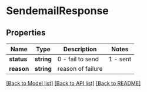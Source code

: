 # SendemailResponse

## Properties
Name | Type | Description | Notes
------------ | ------------- | ------------- | -------------
**status** | **string** | 0 - fail to send | 1 - sent | 
**reason** | **string** | reason of failure | 

[[Back to Model list]](../README.md#documentation-for-models) [[Back to API list]](../README.md#documentation-for-api-endpoints) [[Back to README]](../README.md)


